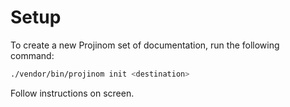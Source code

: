 # Setup
To create a new Projinom set of documentation, run the following command:

```bash
./vendor/bin/projinom init <destination>
```

Follow instructions on screen.